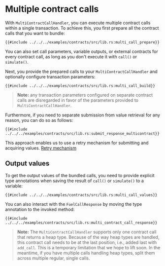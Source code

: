 # Multiple contract calls

With `MultiContractCallHandler`, you can execute multiple contract calls within a single transaction. To achieve this, you first prepare all the contract calls that you want to bundle:

```rust,ignore
{{#include ../../../examples/contracts/src/lib.rs:multi_call_prepare}}
```

You can also set call parameters, variable outputs, or external contracts for every contract call, as long as you don't execute it with `call()` or `simulate()`.

Next, you provide the prepared calls to your `MultiContractCallHandler` and optionally configure transaction parameters:

```rust,ignore
{{#include ../../../examples/contracts/src/lib.rs:multi_call_build}}
```

> **Note:** any transaction parameters configured on separate contract calls are disregarded in favor of the parameters provided to `MultiContractCallHandler`.

Furthermore, if you need to separate submission from value retrieval for any reason, you can do so as follows:

```rust,ignore
{{#include ../../../examples/contracts/src/lib.rs:submit_response_multicontract}}
```

This approach enables us to use a retry mechanism for submitting and acquiring values. [Retry mechanism](../retry-mechanism.md)

## Output values

To get the output values of the bundled calls, you need to provide explicit type annotations when saving the result of `call()` or `simulate()` to a variable:

```rust,ignore
{{#include ../../../examples/contracts/src/lib.rs:multi_call_values}}
```

You can also interact with the `FuelCallResponse` by moving the type annotation to the invoked method:

```rust,ignore
{{#include ../../../examples/contracts/src/lib.rs:multi_contract_call_response}}
```

> **Note:** The `MultiContractCallHandler` supports only one contract call that returns a heap type. Because of the way heap types are handled, this contract call needs to be at the last position, i.e., added last with `add_call`. This is a temporary limitation that we hope to lift soon. In the meantime, if you have multiple calls handling heap types, split them across multiple regular, single calls.

